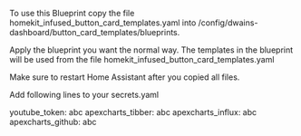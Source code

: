 To use this Blueprint copy the file homekit_infused_button_card_templates.yaml into /config/dwains-dashboard/button_card_templates/blueprints.

Apply the blueprint you want the normal way. The templates in the blueprint will be used from the file homekit_infused_button_card_templates.yaml

Make sure to restart Home Assistant after you copied all files.

Add following lines to your secrets.yaml

youtube_token: abc
apexcharts_tibber: abc
apexcharts_influx: abc
apexcharts_github: abc
